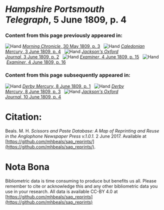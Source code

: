 # *Hampshire Portsmouth Telegraph*, 5 June 1809, p. 4  
  
### Content from this page previously appeared in:  
![Hand](http://scissorsandpaste.net/wp-content/uploads/2017/06/smallhandpointer.png) [*Morning Chronicle*, 30 May 1809, p. 3](https://mhbeals.github.io/sap_html/Morning-Chronicle/Morning-Chronicle-30-May-1809-p-3)  
![Hand](http://scissorsandpaste.net/wp-content/uploads/2017/06/smallhandpointer.png) [*Caledonian Mercury*, 3 June 1809, p. 4](https://mhbeals.github.io/sap_html/Caledonian-Mercury/Caledonian-Mercury-3-June-1809-p-4)  
![Hand](http://scissorsandpaste.net/wp-content/uploads/2017/06/smallhandpointer.png) [*Jackson's Oxford Journal*, 3 June 1809, p. 2](https://mhbeals.github.io/sap_html/Jackson's-Oxford-Journal/Jackson's-Oxford-Journal-3-June-1809-p-2)  
![Hand](http://scissorsandpaste.net/wp-content/uploads/2017/06/smallhandpointer.png) [*Examiner*, 4 June 1809, p. 15](https://mhbeals.github.io/sap_html/Examiner/Examiner-4-June-1809-p-15)  
![Hand](http://scissorsandpaste.net/wp-content/uploads/2017/06/smallhandpointer.png) [*Examiner*, 4 June 1809, p. 16](https://mhbeals.github.io/sap_html/Examiner/Examiner-4-June-1809-p-16)  
  
### Content from this page subsequently appeared in:  
![Hand](http://scissorsandpaste.net/wp-content/uploads/2017/06/smallhandpointer.png) [*Derby Mercury*, 8 June 1809, p. 1](https://mhbeals.github.io/sap_html/Derby-Mercury/Derby-Mercury-8-June-1809-p-1)  
![Hand](http://scissorsandpaste.net/wp-content/uploads/2017/06/smallhandpointer.png) [*Derby Mercury*, 8 June 1809, p. 3](https://mhbeals.github.io/sap_html/Derby-Mercury/Derby-Mercury-8-June-1809-p-3)  
![Hand](http://scissorsandpaste.net/wp-content/uploads/2017/06/smallhandpointer.png) [*Jackson's Oxford Journal*, 10 June 1809, p. 4](https://mhbeals.github.io/sap_html/Jackson's-Oxford-Journal/Jackson's-Oxford-Journal-10-June-1809-p-4)  


# Citation: 

Beals. M. H. *Scissors and Paste Database: A Map of Reprinting and Reuse in the Anglophone Newspaper Press v.1.0.1.* 2 June 2017. Available at [https://github.com/mhbeals/sap_reprints/](https://github.com/mhbeals/sap_reprints/). 

# Nota Bona

Bibliometric data is time consuming to produce but benefits us all. Please remember to cite or acknowledge this and any other bibliometric data you use in your research. All data is available CC-BY 4.0 at [https://github.com/mhbeals/sap_reprints](https://github.com/mhbeals/sap_reprints)